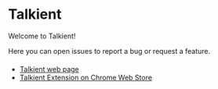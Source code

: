 # Talkient

Welcome to Talkient!

Here you can open issues to report a bug or request a feature.

####

- [Talkient web page](https://talkient.app/)
- [Talkient Extension on Chrome Web Store](https://chromewebstore.google.com/detail/talkient/mabpfeobaegdlchpnipdfaahmhdaabdc)
